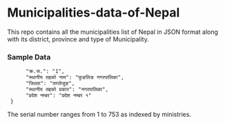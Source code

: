 # Municipalities-data-of-Nepal
This repo contains all the municipalities list of Nepal in JSON format along with its district, province and type of Municipality.

### Sample Data
```{
      "क्र.स.": "1",
      "स्थानीय तहको नाम": "फुङलिङ नगरपालिका",
      "जिल्ला": "ताप्लेजुङ",
      "स्थानीय तहको प्रकार": "नगरपालिका",
      "प्रदेश नम्बर": "प्रदेश नम्बर १"
 }
 ```
 
 The serial number ranges from 1 to 753 as indexed by ministries.
